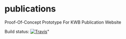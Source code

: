 # publications
Proof-Of-Concept Prototype For KWB Publication Website

Build status: [![Travis](https://travis-ci.org/KWB-R/publications.svg?branch=master)](https://travis-ci.org/KWB-R/publications)"
